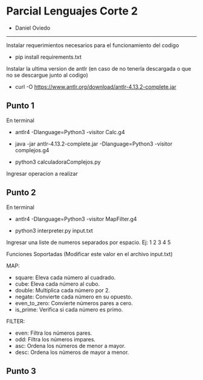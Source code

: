# Parcial Lenguajes Corte 2

* Daniel Oviedo

---

Instalar requerimientos necesarios para el funcionamiento del codigo

* pip install requirements.txt

Instalar la ultima version de antlr (en caso de no tenerla descargada o que no se descargue junto al codigo)

* curl -O https://www.antlr.org/download/antlr-4.13.2-complete.jar

## Punto 1

En terminal

* antlr4 -Dlanguage=Python3 -visitor Calc.g4

* java -jar antlr-4.13.2-complete.jar -Dlanguage=Python3 -visitor complejos.g4 

* python3 calculadoraComplejos.py

Ingresar operacion a realizar

## Punto 2

En terminal

* antlr4 -Dlanguage=Python3 -visitor MapFilter.g4

* python3 interpreter.py input.txt

Ingresar una liste de numeros separados por espacio. Ej: 1 2 3 4 5


Funciones Soportadas (Modificar este valor en el archivo input.txt)

MAP:

* square: Eleva cada número al cuadrado.
* cube: Eleva cada número al cubo.
* double: Multiplica cada número por 2.
* negate: Convierte cada número en su opuesto.
* even_to_zero: Convierte números pares a cero.
* is_prime: Verifica si cada número es primo.

FILTER:

* even: Filtra los números pares.
* odd: Filtra los números impares.
* asc: Ordena los números de menor a mayor.
* desc: Ordena los números de mayor a menor.

## Punto 3